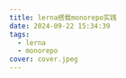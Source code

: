 ```yaml
---
title: lerna搭载monorepo实践
date: 2024-09-22 15:34:39
tags: 
  - lerna
  - monorepo
cover: cover.jpeg
---
```

